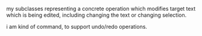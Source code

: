 my subclasses representing a concrete operation which modifies target text which is being edited,including changing the text or changing selection.i am kind of command, to support undo/redo operations.